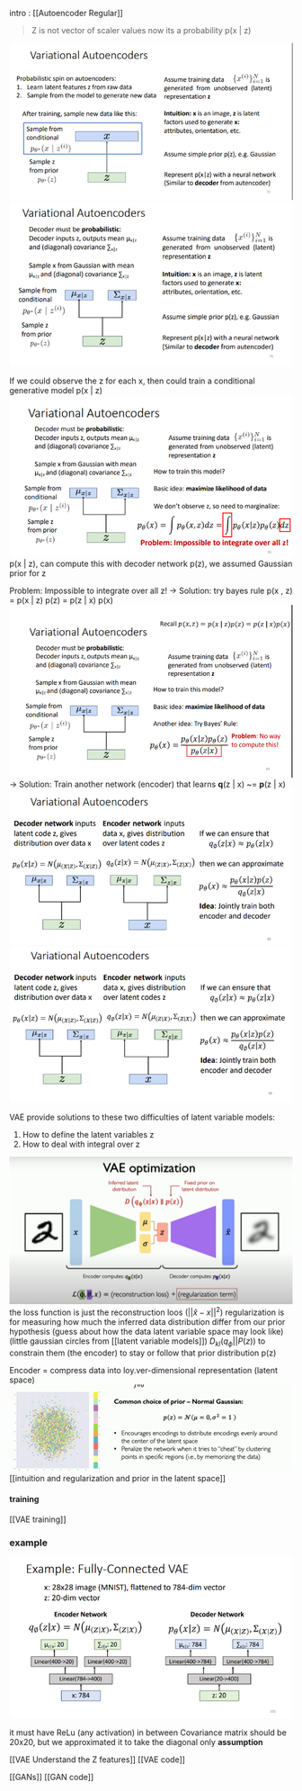 intro : [[Autoencoder Regular]]


> Z is not vector of scaler values 
	now its a probability p(x | z)

![](attachment/7759311f541172d19b407f14cfc99021.png)
![](attachment/dd649bfa8d3b02b90ff9deaa87f8ccfa.png)

If we could observe the z for each x, then could train a conditional generative model p(x | z)
![](attachment/b564cd9382fc2aafbcff01b160ae5a15.png)
p(x | z), can compute this with decoder network
p(z), we assumed Gaussian prior for z

Problem: Impossible to integrate over all z!
-> Solution: try bayes rule p(x , z) = p(x | z) p(z) = p(z | x) p(x)
![](attachment/2fb4f63689b6ca8685c19538a9690c0e.png)
-> Solution: Train another network (encoder) that learns **q**(z | x) ~= **p**(z | x) 
![](attachment/4ea35da20201be85a212837f7eefcf04.png)
![](attachment/2403851cef6275b0006a052ce3a46a0a.png)

VAE provide solutions to these two difficulties of latent variable models:

1. How to define the latent variables z
2. How to deal with integral over z

![](attachment/a576b00a12d7d2d3f1757a1588f3d102.png)
the loss function is just the reconstruction loos ($||\hat{x} - x||^2$) 
regularization is for measuring how much the inferred data distribution differ from our prior hypothesis (guess about how the data latent variable space may look like) (little gaussian circles from [[latent variable models]])  $D_{kl} (q_{\phi} || P(z))$ to constrain them (the encoder) to stay or follow that prior distribution p(z)

Encoder = compress data into loy.ver-dimensional representation (latent space)
![](attachment/3ee3906b1e5a939763bd5ce148dbdb8c.png)
[[intuition and regularization and prior in the latent space]]




#### training 
[[VAE training]]

### example 
![](attachment/f3eca64b5187b20d719bbab048ab16ff.png)

it must have ReLu (any activation) in between
Covariance matrix should be 20x20, but we approximated it to take the diagonal only **assumption** 

[[VAE Understand the Z features]]
[[VAE code]]

[[GANs]]
[[GAN code]]

